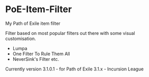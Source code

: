 # PoE-Item-Filter
My Path of Exile item filter

Filter based on most popular filters out there with some visual customisation.
- Lumpa
- One Filter To Rule Them All
- NeverSink's Filter
etc.

Currently version 3.1.0.1 - for Path of Exile 3.1.x - Incursion League
